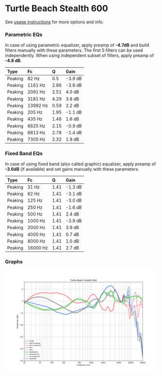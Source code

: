 # Turtle Beach Stealth 600
See [usage instructions](https://github.com/jaakkopasanen/AutoEq#usage) for more options and info.

### Parametric EQs
In case of using parametric equalizer, apply preamp of **-4.7dB** and build filters manually
with these parameters. The first 5 filters can be used independently.
When using independent subset of filters, apply preamp of **-4.8 dB**.

| Type    | Fc       |    Q | Gain    |
|:--------|:---------|:-----|:--------|
| Peaking | 82 Hz    | 0.5  | -3.9 dB |
| Peaking | 1161 Hz  | 2.86 | -3.6 dB |
| Peaking | 2091 Hz  | 2.51 | 4.0 dB  |
| Peaking | 3181 Hz  | 4.29 | 3.8 dB  |
| Peaking | 13992 Hz | 0.59 | 2.2 dB  |
| Peaking | 205 Hz   | 1.95 | -1.1 dB |
| Peaking | 435 Hz   | 1.48 | 1.6 dB  |
| Peaking | 6625 Hz  | 2.15 | -0.9 dB |
| Peaking | 6813 Hz  | 2.78 | -1.4 dB |
| Peaking | 7305 Hz  | 2.32 | 1.9 dB  |

### Fixed Band EQs
In case of using fixed band (also called graphic) equalizer, apply preamp of **-3.6dB**
(if available) and set gains manually with these parameters.

| Type    | Fc       |    Q | Gain    |
|:--------|:---------|:-----|:--------|
| Peaking | 31 Hz    | 1.41 | -1.3 dB |
| Peaking | 62 Hz    | 1.41 | -3.1 dB |
| Peaking | 125 Hz   | 1.41 | -3.0 dB |
| Peaking | 250 Hz   | 1.41 | -1.6 dB |
| Peaking | 500 Hz   | 1.41 | 2.4 dB  |
| Peaking | 1000 Hz  | 1.41 | -3.9 dB |
| Peaking | 2000 Hz  | 1.41 | 3.9 dB  |
| Peaking | 4000 Hz  | 1.41 | 0.7 dB  |
| Peaking | 8000 Hz  | 1.41 | 1.0 dB  |
| Peaking | 16000 Hz | 1.41 | 2.7 dB  |

### Graphs
![](./Turtle%20Beach%20Stealth%20600.png)